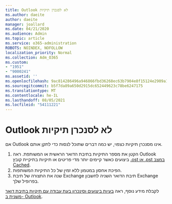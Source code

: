 ```yaml
---
title: Outlook לא לסנכרן תיקיות
ms.author: daeite
author: daeite
manager: joallard
ms.date: 04/21/2020
ms.audience: Admin
ms.topic: article
ms.service: o365-administration
ROBOTS: NOINDEX, NOFOLLOW
localization_priority: Normal
ms.collection: Adm_O365
ms.custom:
- "1951"
- "9000241"
ms.assetid: ''
ms.openlocfilehash: 9ac814286496a946866fbd36268ec63b7904e8f15124e2909a134805fc615a7a
ms.sourcegitcommit: b5f7da89a650d2915dc652449623c78be6247175
ms.translationtype: MT
ms.contentlocale: he-IL
ms.lasthandoff: 08/05/2021
ms.locfileid: "54111221"
---
```

# <a name="outlook-not-synching-folders"></a>Outlook לא לסנכרן תיקיות

אם Outlook אינו מסנכרן תיקיות כצפוי, יש כמה דברים שתוכל לנסות כדי לתקן אותם.

1. הקטן את מספר התיקיות בתיבת הדואר הראשית או המשותפת. ראה Outlook ביצועים כאשר קיימים יותר מדי פריטים או תיקיות בתיקיית קובץ [.ost או .pst במצב Cached](https://support.microsoft.com/help/2768656).
2. הפיכת אחסון במטמון ללא זמין של כל התיקיות המשותפות.
3. שנה את התצורה של תיבת Exchange תיבת הדואר השניה לחשבון Exchange בפרופיל שלך.

לקבלת מידע נוסף, ראה [בעיות ביצועים וסינכרון בעת עבודה עם תיקיות בתיבת דואר משנית ב- Outlook](https://support.microsoft.com/help/3115602).
